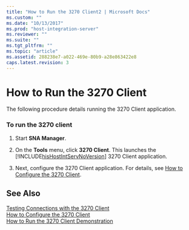 ```yaml
---
title: "How to Run the 3270 Client2 | Microsoft Docs"
ms.custom: ""
ms.date: "10/13/2017"
ms.prod: "host-integration-server"
ms.reviewer: ""
ms.suite: ""
ms.tgt_pltfrm: ""
ms.topic: "article"
ms.assetid: 288238e7-a022-469e-80b9-a28e863422e8
caps.latest.revision: 3
---
```

# How to Run the 3270 Client
The following procedure details running the 3270 Client application.  
  
### To run the 3270 client  
  
1.  Start **SNA Manager**.  
  
2.  On the **Tools** menu, click **3270 Client**. This launches the [!INCLUDE[hisHostIntServNoVersion](../core/includes/hishostintservnoversion-md.md)] 3270 Client application.  
  
3.  Next, configure the 3270 Client application. For details, see [How to Configure the 3270 Client](../core/how-to-configure-the-3270-client.md).  
  
## See Also  
 [Testing Connections with the 3270 Client](../core/testing-connections-with-the-3270-client.md)   
 [How to Configure the 3270 Client](../core/how-to-configure-the-3270-client.md)   
 [How to Run the 3270 Client Demonstration](../core/how-to-run-the-3270-client-demonstration.md)